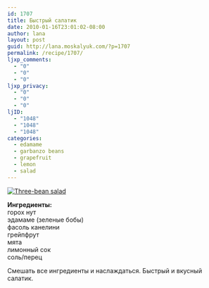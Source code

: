 ```yaml
---
id: 1707
title: Быстрый салатик
date: 2010-01-16T23:01:02-08:00
author: lana
layout: post
guid: http://lana.moskalyuk.com/?p=1707
permalink: /recipe/1707/
ljxp_comments:
  - "0"
  - "0"
  - "0"
ljxp_privacy:
  - "0"
  - "0"
  - "0"
ljID:
  - "1048"
  - "1048"
  - "1048"
categories:
  - edamame
  - garbanzo beans
  - grapefruit
  - lemon
  - salad
---
```

<a class="flickr-image alignnone" title="Three-bean salad" href="http://www.flickr.com/photos/67405678@N00/4280292789/" target="_blank"><img src="http://farm5.static.flickr.com/4045/4280292789_bf9c42c680.jpg" alt="Three-bean salad" /></a>

**Ингредиенты:**  
горох нут  
эдамаме (зеленые бобы)  
фасоль канелини  
грейпфрут  
мята  
лимонный сок  
соль/перец

Смешать все ингредиенты и наслаждаться. Быстрый и вкусный салатик.